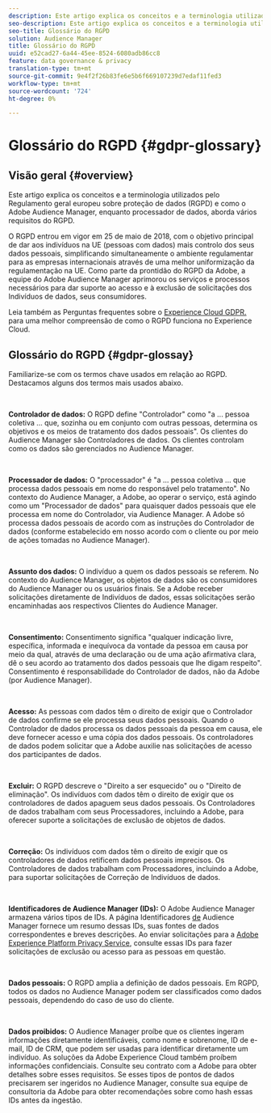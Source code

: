```yaml
---
description: Este artigo explica os conceitos e a terminologia utilizados pelo Regulamento geral europeu sobre proteção de dados (RGPD) e como o Adobe Audience Manager, enquanto processador de dados, aborda vários requisitos do RGPD.
seo-description: Este artigo explica os conceitos e a terminologia utilizados pelo Regulamento geral europeu sobre proteção de dados (RGPD) e como o Adobe Audience Manager, enquanto processador de dados, aborda vários requisitos do RGPD.
seo-title: Glossário do RGPD
solution: Audience Manager
title: Glossário do RGPD
uuid: e52cad27-6a44-45ee-8524-6080adb86cc8
feature: data governance & privacy
translation-type: tm+mt
source-git-commit: 9e4f2f26b83fe6e5b6f669107239d7edaf11fed3
workflow-type: tm+mt
source-wordcount: '724'
ht-degree: 0%

---
```



# Glossário do RGPD {#gdpr-glossary}

## Visão geral {#overview}

Este artigo explica os conceitos e a terminologia utilizados pelo Regulamento geral europeu sobre proteção de dados (RGPD) e como o Adobe Audience Manager, enquanto processador de dados, aborda vários requisitos do RGPD.

O RGPD entrou em vigor em 25 de maio de 2018, com o objetivo principal de dar aos indivíduos na UE (pessoas com dados) mais controlo dos seus dados pessoais, simplificando simultaneamente o ambiente regulamentar para as empresas internacionais através de uma melhor uniformização da regulamentação na UE. Como parte da prontidão do RGPD da Adobe, a equipe do Adobe Audience Manager aprimorou os serviços e processos necessários para dar suporte ao acesso e à exclusão de solicitações dos Indivíduos de dados, seus consumidores.

Leia também as Perguntas frequentes sobre o [Experience Cloud GDPR.](https://www.adobe.io/apis/cloudplatform/gdpr/docs/alldocs.html#!api-specification/markdown/narrative/gdpr/gdpr-faq.md) para uma melhor compreensão de como o RGPD funciona no Experience Cloud.

## Glossário do RGPD {#gdpr-glossay}

Familiarize-se com os termos chave usados em relação ao RGPD. Destacamos alguns dos termos mais usados abaixo.

 

**Controlador de dados:** O RGPD define &quot;Controlador&quot; como &quot;a ... pessoa coletiva ... que, sozinha ou em conjunto com outras pessoas, determina os objetivos e os meios de tratamento dos dados pessoais&quot;. Os clientes do Audience Manager são Controladores de dados. Os clientes controlam como os dados são gerenciados no Audience Manager.

 

**Processador de dados:** O &quot;processador&quot; é &quot;a ... pessoa coletiva ... que processa dados pessoais em nome do responsável pelo tratamento&quot;. No contexto do Audience Manager, a Adobe, ao operar o serviço, está agindo como um &quot;Processador de dados&quot; para quaisquer dados pessoais que ele processa em nome do Controlador, via Audience Manager. A Adobe só processa dados pessoais de acordo com as instruções do Controlador de dados (conforme estabelecido em nosso acordo com o cliente ou por meio de ações tomadas no Audience Manager).

 

**Assunto dos dados:** O indivíduo a quem os dados pessoais se referem. No contexto do Audience Manager, os objetos de dados são os consumidores do Audience Manager ou os usuários finais. Se a Adobe receber solicitações diretamente de Indivíduos de dados, essas solicitações serão encaminhadas aos respectivos Clientes do Audience Manager.

 

**Consentimento:** Consentimento significa &quot;qualquer indicação livre, específica, informada e inequívoca da vontade da pessoa em causa por meio da qual, através de uma declaração ou de uma ação afirmativa clara, dê o seu acordo ao tratamento dos dados pessoais que lhe digam respeito&quot;. Consentimento é responsabilidade do Controlador de dados, não da Adobe (por Audience Manager).

 

**Acesso:** As pessoas com dados têm o direito de exigir que o Controlador de dados confirme se ele processa seus dados pessoais. Quando o Controlador de dados processa os dados pessoais da pessoa em causa, ele deve fornecer acesso e uma cópia dos dados pessoais. Os controladores de dados podem solicitar que a Adobe auxilie nas solicitações de acesso dos participantes de dados.

 

**Excluir:** O RGPD descreve o &quot;Direito a ser esquecido&quot; ou o &quot;Direito de eliminação&quot;. Os indivíduos com dados têm o direito de exigir que os controladores de dados apaguem seus dados pessoais. Os Controladores de dados trabalham com seus Processadores, incluindo a Adobe, para oferecer suporte a solicitações de exclusão de objetos de dados.

 

**Correção:** Os indivíduos com dados têm o direito de exigir que os controladores de dados retificem dados pessoais imprecisos. Os Controladores de dados trabalham com Processadores, incluindo a Adobe, para suportar solicitações de Correção de Indivíduos de dados.

 

**Identificadores de Audience Manager (IDs):** O Adobe Audience Manager armazena vários tipos de IDs. A página Identificadores [de](data-privacy-ids.md) Audience Manager fornece um resumo dessas IDs, suas fontes de dados correspondentes e breves descrições. Ao enviar solicitações para a [Adobe Experience Platform Privacy Service](https://www.adobe.io/apis/experienceplatform/home/services/privacy-service.html), consulte essas IDs para fazer solicitações de exclusão ou acesso para as pessoas em questão.

 

**Dados pessoais:** O RGPD amplia a definição de dados pessoais. Em RGPD, todos os dados no Audience Manager podem ser classificados como dados pessoais, dependendo do caso de uso do cliente.

 

**Dados proibidos:** O Audience Manager proíbe que os clientes ingeram informações diretamente identificáveis, como nome e sobrenome, ID de e-mail, ID de CRM, que podem ser usadas para identificar diretamente um indivíduo. As soluções da Adobe Experience Cloud também proíbem informações confidenciais. Consulte seu contrato com a Adobe para obter detalhes sobre esses requisitos. Se esses tipos de pontos de dados precisarem ser ingeridos no Audience Manager, consulte sua equipe de consultoria da Adobe para obter recomendações sobre como hash essas IDs antes da ingestão.
